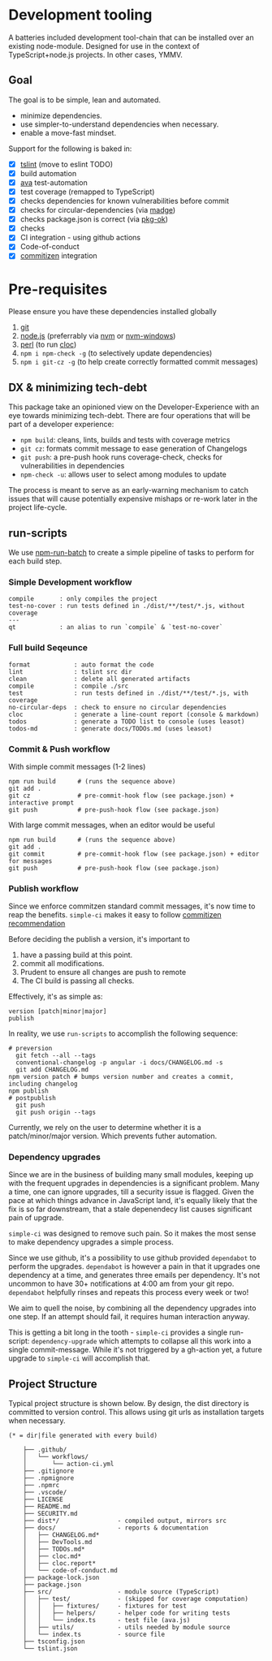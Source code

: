# Development tooling

A batteries included development tool-chain that can be installed over an existing node-module.
Designed for use in the context of TypeScript+node.js projects. In other cases, YMMV.

## Goal

The goal is to be simple, lean and automated.

- minimize dependencies.
- use simpler-to-understand dependencies when necessary.
- enable a move-fast mindset.

Support for the following is baked in:

- [x] [tslint](https://github.com/palantir/tslint) (move to eslint TODO)
- [x] build automation
- [x] [ava](https://github.com/avajs/ava) test-automation
- [x] test coverage (remapped to TypeScript)
- [x] checks dependencies for known vulnerabilities before commit
- [x] checks for circular-dependencies (via [madge](https://www.npmjs.com/package/madge))
- [x] checks package.json is correct (via [pkg-ok](https://www.npmjs.com/package/pkg-ok))
- [x] checks
- [x] CI integration - using github actions
- [x] Code-of-conduct
- [x] [commitizen](https://www.npmjs.com/package/commitizen) integration

# Pre-requisites
Please ensure you have these dependencies installed globally

1. [git](https://git-scm.com/downloads)
2. [node.js](https://nodejs.org/) (preferrably via [nvm](https://github.com/nvm-sh/nvm) or [nvm-windows](https://github.com/coreybutler/nvm-windows))
3. [perl](https://www.perl.org/get.html) (to run [cloc](https://www.npmjs.com/package/cloc))
4. `npm i npm-check -g` (to selectively update dependencies)
5. `npm i git-cz -g` (to help create correctly formatted commit messages)

## DX & minimizing tech-debt

This package take an opinioned view on the Developer-Experience with an eye towards minimizing tech-debt.
There are four operations that will be part of a developer experience:

- `npm build`: cleans, lints, builds and tests with coverage metrics
- `git cz`: formats commit message to ease generation of Changelogs
- `git push`: a pre-push hook runs coverage-check, checks for vulnerabilities in dependencies
- `npm-check -u`: allows user to select among modules to update

The process is meant to serve as an early-warning mechanism to catch issues that will cause potentially
expensive mishaps or re-work later in the project life-cycle.

## run-scripts
We use [npm-run-batch](https://github.com/sramam/npm-run-batch) to create
a simple pipeline of tasks to perform for each build step.

### Simple Development workflow

    compile       : only compiles the project
    test-no-cover : run tests defined in ./dist/**/test/*.js, without coverage
    ---
    qt            : an alias to run `compile` & `test-no-cover`

### Full build Seqeunce

    format            : auto format the code
    lint              : tslint src dir
    clean             : delete all generated artifacts
    compile           : compile ./src
    test              : run tests defined in ./dist/**/test/*.js, with coverage
    no-circular-deps  : check to ensure no circular dependencies
    cloc              : generate a line-count report (console & markdown)
    todos             : generate a TODO list to console (uses leasot)
    todos-md          : generate docs/TODOs.md (uses leasot)

### Commit & Push workflow

With simple commit messages (1-2 lines)

    npm run build      # (runs the sequence above)
    git add .
    git cz             # pre-commit-hook flow (see package.json) + interactive prompt
    git push           # pre-push-hook flow (see package.json)

With large commit messages, when an editor would be useful

    npm run build      # (runs the sequence above)
    git add .
    git commit         # pre-commit-hook flow (see package.json) + editor for messages
    git push           # pre-push-hook flow (see package.json)

### Publish workflow
Since we enforce commitzen standard commit messages, it's now time to reap the benefits.
`simple-ci` makes it easy to follow [commitizen recommendation](https://github.com/conventional-changelog/conventional-changelog/tree/master/packages/conventional-changelog-cli#with-npm-version)

Before deciding the publish a version, it's important to
1. have a passing build at this point.
2. commit all modifications.
3. Prudent to ensure all changes are push to remote
4. The CI build is passing all checks.

Effectively, it's as simple as:

    version [patch|minor|major]
    publish

In reality, we use `run-scripts` to accomplish the following sequence:

    # preversion
      git fetch --all --tags
      conventional-changelog -p angular -i docs/CHANGELOG.md -s
      git add CHANGELOG.md
    npm version patch # bumps version number and creates a commit, including changelog
    npm publish
    # postpublish
      git push
      git push origin --tags

Currently, we rely on the user to determine whether it is a patch/minor/major version. Which prevents futher automation.


### Dependency upgrades
Since we are in the business of building many small modules, keeping up with the
frequent upgrades in dependencies is a significant problem. Many a time, one
can ignore upgrades, till a security issue is flagged. Given the pace at which
things advance in JavaScript land, it's equally likely that the fix is so far
downstream, that a stale depenendecy list causes significant pain of upgrade.

`simple-ci` was designed to remove such pain. So it makes the most sense to make
dependency upgrades a simple process.

Since we use github, it's a possibility to use github provided `dependabot` to perform the upgrades. `dependabot` is however a pain in that it upgrades one
dependency at a time, and generates three emails per dependency. It's not uncommon to have 30+ notifications at 4:00 am from your git repo. `dependabot` helpfully rinses and repeats this process every week or two!

We aim to quell the noise, by combining all the dependency upgrades into one step. If an attempt should fail, it requires human interaction anyway.

This is getting a bit long in the tooth - `simple-ci` provides a single run-script: `dependency-upgrade` which attempts to collapse all this work into a single commit-message. While it's not triggered by a gh-action yet, a future upgrade
to `simple-ci` will accomplish that.

## Project Structure

Typical project structure is shown below.
By design, the dist directory is committed to version control.
This allows using git urls as installation targets when necessary.

```
(* = dir|file generated with every build)

    ├── .github/
    │   └── workflows/
    │       └── action-ci.yml
    ├── .gitignore
    ├── .npmignore
    ├── .npmrc
    ├── .vscode/
    ├── LICENSE
    ├── README.md
    ├── SECURITY.md
    ├── dist*/                - compiled output, mirrors src
    ├── docs/                 - reports & documentation
    │   ├── CHANGELOG.md*
    │   ├── DevTools.md
    │   ├── TODOs.md*
    │   ├── cloc.md*
    │   ├── cloc.report*
    │   └── code-of-conduct.md
    ├── package-lock.json
    ├── package.json
    ├── src/                  - module source (TypeScript)
    │   ├── test/             - (skipped for coverage computation)
    │   │   ├── fixtures/     - fixtures for test
    │   │   ├── helpers/      - helper code for writing tests
    │   │   └── index.ts      - test file (ava.js)
    │   ├── utils/            - utils needed by module source
    │   └── index.ts          - source file
    ├── tsconfig.json
    └── tslint.json
```

